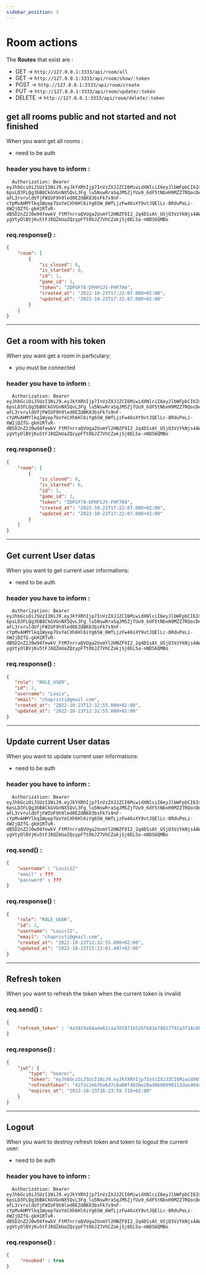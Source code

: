 ```yaml
---
sidebar_position: 3
---
```


# Room actions

The **Routes** that exist are :

- GET → `http://127.0.0.1:3333/api/room/all`
- GET → `http://127.0.0.1:3333/api/room/show/:token`
- POST  → `http://127.0.0.1:3333/api/room/create`
- PUT  → `http://127.0.0.1:3333/api/room/update/:token`
- DELETE  → `http://127.0.0.1:3333/api/room/delete/:token`

## get all rooms public and not started and not finished

When you want get all rooms : 
- need to be auth
### header you have to inform :
```http title="header"
  Authorization: Bearer eyJhbGciOiJSUzI1NiJ9.eyJkYXRhIjp7InVzZXJJZCI6MiwidXNlciI6eyJlbWFpbCI6ImNoYXByaXN0aUBnbWFpbC5jb20ifX0sImlhdCI6MTY2NjUyMTM0MCwiZXhwIjoxNjY2NTI0OTQwfQ.mG_goMcHAH3sCqzYiTKdocmbk_JZE8yEzJngrzcqTFRHDIXY9gGvJgrilFtZWjzFa6HW3R0jzjSaD3P1YJ2v0HqhfaH0F1PQnT9ymfauVPt6ahzRiF-6psLD3FLQg3bB8CkGVGnNX5QvL3Fg_lu5NswRraSqJM5ZjfUu9_6dF5tNbxH9MZZ7RQocDePpRl0XhesGXxxOHPYf8K3Tt5lPEkevJ9nytTpmHX0pYcto9Z3pA_sUr9rCH6PBx05f5L91LffRK1MXNNDGzOiFiaPUaWSXk_uPhniwtvoD6dtlvBjHSZqP_0CyyahmKac1KAIfB_L6mAUsCXKeA2IRnA5QPl4znGQI5BvZseDXfVjTWojNJP3dfLs-aFL3rvruldUfjFWIUF9h9led0EZdBK83bsFk7s9nF-cYpMvAHMYlkq1Wyep7UxYeCXh6Hl6iYg6SW_6WfLjzFw46sXY9vtJQElLc-8RduPeLi-XW2jDZfG-gkH1RTvR-dB5D2nZ2J0w94fewkV_FtM7nrraQVUga2UvmYl2HNZF9I2_2q4D1sAt_USjO3VzYkNjs4AWQfrotWGTNP08CBAQYuI7Bqt7TjATBqJU1iaewT4OG46uNkFyd1aO-ygVtyOlBVjKu5tFJ8QZmUaZQzypFTt0bJZ7VhCZakjSj0EL5a-nNDS6QMBo
```

### req.response() :

```json title="an exemple of what the server return"
{
	"room": [
		{
			"is_closed": 0,
			"is_started": 0,
			"id": 1,
			"game_id": 1,
			"token": "ZDFGF78-DFHFGJ5-FHF784",
			"created_at": "2022-10-23T17:22:07.000+02:00",
			"updated_at": "2022-10-23T17:22:07.000+02:00"
		}
	]
}
```
---

## Get a room with his token

When you want get a room in particulary:
- you must be connected
### header you have to inform :
```http title="header"
  Authorization: Bearer eyJhbGciOiJSUzI1NiJ9.eyJkYXRhIjp7InVzZXJJZCI6MiwidXNlciI6eyJlbWFpbCI6ImNoYXByaXN0aUBnbWFpbC5jb20ifX0sImlhdCI6MTY2NjUyMTM0MCwiZXhwIjoxNjY2NTI0OTQwfQ.mG_goMcHAH3sCqzYiTKdocmbk_JZE8yEzJngrzcqTFRHDIXY9gGvJgrilFtZWjzFa6HW3R0jzjSaD3P1YJ2v0HqhfaH0F1PQnT9ymfauVPt6ahzRiF-6psLD3FLQg3bB8CkGVGnNX5QvL3Fg_lu5NswRraSqJM5ZjfUu9_6dF5tNbxH9MZZ7RQocDePpRl0XhesGXxxOHPYf8K3Tt5lPEkevJ9nytTpmHX0pYcto9Z3pA_sUr9rCH6PBx05f5L91LffRK1MXNNDGzOiFiaPUaWSXk_uPhniwtvoD6dtlvBjHSZqP_0CyyahmKac1KAIfB_L6mAUsCXKeA2IRnA5QPl4znGQI5BvZseDXfVjTWojNJP3dfLs-aFL3rvruldUfjFWIUF9h9led0EZdBK83bsFk7s9nF-cYpMvAHMYlkq1Wyep7UxYeCXh6Hl6iYg6SW_6WfLjzFw46sXY9vtJQElLc-8RduPeLi-XW2jDZfG-gkH1RTvR-dB5D2nZ2J0w94fewkV_FtM7nrraQVUga2UvmYl2HNZF9I2_2q4D1sAt_USjO3VzYkNjs4AWQfrotWGTNP08CBAQYuI7Bqt7TjATBqJU1iaewT4OG46uNkFyd1aO-ygVtyOlBVjKu5tFJ8QZmUaZQzypFTt0bJZ7VhCZakjSj0EL5a-nNDS6QMBo
```
### req.response() :

```json title="an exemple of what the server return"
{
	"room": [
		{
			"is_closed": 0,
			"is_started": 0,
			"id": 1,
			"game_id": 1,
			"token": "ZDFGF78-DFHFGJ5-FHF784",
			"created_at": "2022-10-23T17:22:07.000+02:00",
			"updated_at": "2022-10-23T17:22:07.000+02:00"
		}
	]
}

```
---

## Get current User datas

When you want to get current user informations:
- need to be auth
### header you have to inform :
```http title="header"
  Authorization: Bearer eyJhbGciOiJSUzI1NiJ9.eyJkYXRhIjp7InVzZXJJZCI6MiwidXNlciI6eyJlbWFpbCI6ImNoYXByaXN0aUBnbWFpbC5jb20ifX0sImlhdCI6MTY2NjUyMTM0MCwiZXhwIjoxNjY2NTI0OTQwfQ.mG_goMcHAH3sCqzYiTKdocmbk_JZE8yEzJngrzcqTFRHDIXY9gGvJgrilFtZWjzFa6HW3R0jzjSaD3P1YJ2v0HqhfaH0F1PQnT9ymfauVPt6ahzRiF-6psLD3FLQg3bB8CkGVGnNX5QvL3Fg_lu5NswRraSqJM5ZjfUu9_6dF5tNbxH9MZZ7RQocDePpRl0XhesGXxxOHPYf8K3Tt5lPEkevJ9nytTpmHX0pYcto9Z3pA_sUr9rCH6PBx05f5L91LffRK1MXNNDGzOiFiaPUaWSXk_uPhniwtvoD6dtlvBjHSZqP_0CyyahmKac1KAIfB_L6mAUsCXKeA2IRnA5QPl4znGQI5BvZseDXfVjTWojNJP3dfLs-aFL3rvruldUfjFWIUF9h9led0EZdBK83bsFk7s9nF-cYpMvAHMYlkq1Wyep7UxYeCXh6Hl6iYg6SW_6WfLjzFw46sXY9vtJQElLc-8RduPeLi-XW2jDZfG-gkH1RTvR-dB5D2nZ2J0w94fewkV_FtM7nrraQVUga2UvmYl2HNZF9I2_2q4D1sAt_USjO3VzYkNjs4AWQfrotWGTNP08CBAQYuI7Bqt7TjATBqJU1iaewT4OG46uNkFyd1aO-ygVtyOlBVjKu5tFJ8QZmUaZQzypFTt0bJZ7VhCZakjSj0EL5a-nNDS6QMBo
```
### req.response() :

```json title="an exemple of what the server return"
{ 
   "role": "ROLE_USER", 
   "id": 2, 
   "username": "Louis", 
   "email": "chapristi@gmail.com", 
   "created_at": "2022-10-23T12:32:55.000+02:00", 
   "updated_at": "2022-10-23T12:32:55.000+02:00" 
} 

```
---

## Update current User datas

When you want to update current user informations:
- need to be auth
### header you have to inform :
```http title="header"
  Authorization: Bearer eyJhbGciOiJSUzI1NiJ9.eyJkYXRhIjp7InVzZXJJZCI6MiwidXNlciI6eyJlbWFpbCI6ImNoYXByaXN0aUBnbWFpbC5jb20ifX0sImlhdCI6MTY2NjUyMTM0MCwiZXhwIjoxNjY2NTI0OTQwfQ.mG_goMcHAH3sCqzYiTKdocmbk_JZE8yEzJngrzcqTFRHDIXY9gGvJgrilFtZWjzFa6HW3R0jzjSaD3P1YJ2v0HqhfaH0F1PQnT9ymfauVPt6ahzRiF-6psLD3FLQg3bB8CkGVGnNX5QvL3Fg_lu5NswRraSqJM5ZjfUu9_6dF5tNbxH9MZZ7RQocDePpRl0XhesGXxxOHPYf8K3Tt5lPEkevJ9nytTpmHX0pYcto9Z3pA_sUr9rCH6PBx05f5L91LffRK1MXNNDGzOiFiaPUaWSXk_uPhniwtvoD6dtlvBjHSZqP_0CyyahmKac1KAIfB_L6mAUsCXKeA2IRnA5QPl4znGQI5BvZseDXfVjTWojNJP3dfLs-aFL3rvruldUfjFWIUF9h9led0EZdBK83bsFk7s9nF-cYpMvAHMYlkq1Wyep7UxYeCXh6Hl6iYg6SW_6WfLjzFw46sXY9vtJQElLc-8RduPeLi-XW2jDZfG-gkH1RTvR-dB5D2nZ2J0w94fewkV_FtM7nrraQVUga2UvmYl2HNZF9I2_2q4D1sAt_USjO3VzYkNjs4AWQfrotWGTNP08CBAQYuI7Bqt7TjATBqJU1iaewT4OG46uNkFyd1aO-ygVtyOlBVjKu5tFJ8QZmUaZQzypFTt0bJZ7VhCZakjSj0EL5a-nNDS6QMBo
```
### req.send() :

```json title="an exemple of what the server return"
{ 
	"username" : "Louis12"
	"email" : ???
	"password" : ???
} 

```
### req.response() :

```json title="an exemple of what the server return"
{ 
	"role": "ROLE_USER", 
	"id": 2, 
	"username": "Louis12", 
	"email": "chapristi@gmail.com", 
	"created_at": "2022-10-23T12:32:55.000+02:00", 
	"updated_at": "2022-10-23T15:22:01.497+02:00" 
} 

```
---

## Refresh token

When you want to refresh the token when the current token is invalid

### req.send() :

```json title="an exemple of what the server return"
{ 
    "refresh_token" : "4a3819e84ade62caa705871b52bf683e78027792a3f38c6b55bc1f4dab50aade" 
}  

```
### req.response() :

```json title="an exemple of what the server return"
{ 
	"jwt": { 
		"type": "bearer", 
		"token": "eyJhbGciOiJSUzI1NiJ9.eyJkYXRhIjp7InVzZXJJZCI6MiwidXNlciI6eyJlbWFpbCI6ImNoYXByaXN0aUBnbWFpbC5jb20ifX0sImlhdCI6MTY2NjUzMTQzOSwiZXhwIjoxNjY2NTM1MDM5fQ.PHCZvtRJHbNR5MSyP7qYpq-R2V25JpA1hEx_CUagyozfffPtDbG5QSdjf9VyyjZCKDJDM5so972TZKP6T-nXBpkW6X3dMIunHyO253QDuSVxmSqypwMNSw21iOVZcLD72LHli6m4P6ugG1TP3Yw2TLd1JLvqeki9oDkZ2q-aZO6enp3CFlGefYQTet37KklIRjZoXg-IO6I7ka2rjWNm-49YPbsDbkeKDAzK5MC3GguLmKUqdZwJBu1Isu7uBwhqEhXtInD3Ivm7S1K2cBvmEKPl_5twNhCGf6AIT8CLVK2C6d43jWmzcXa-BrreKaaVSLYQBa0MMU0yAlgsmWZa94xnlcR84kjxLroAZcZGwCTYcA2vF-5ZkLnA0qHgUu0v6Z_EtIsuUqOh9vtFpBEDBnjnm2CnYchVjJJX1OIrM8lV7hhKq1CHDdTGYnYaBTtW1TlXqTmaxRyyPAbKdY4tqR5A90fx1hEVbCAU3NciD3K--CdFZsVoSrrbIK3RMm2gXrA1lYpgS8kgFtqyxRof5vBEGefErgyUsO0OghQ5LOj8l1JgobdfSWz5UF6UFWmQJmJDcJYgRpgBT45_90qb4ZKLEOj8woj_OEDOc05gI8ZgnhP-Dj5CQE7fxfaFj-e85DrxHDRocNhmspwg_q3b3r9SmmxB-wZ9Jx_sKFwrW6A", 
		"refreshToken": "4273c2ebf6a647c0a80f4650e28ad9b08998113dae40d4ed4ec8b957e1221f9e", 
		"expires_at": "2022-10-23T16:23:59.710+02:00" 
	} 
} 
```
---

## Logout

When you want to destroy refresh token and token to logout the current user:
- need to be auth
### header you have to inform :
```http title="header"
  Authorization: Bearer eyJhbGciOiJSUzI1NiJ9.eyJkYXRhIjp7InVzZXJJZCI6MiwidXNlciI6eyJlbWFpbCI6ImNoYXByaXN0aUBnbWFpbC5jb20ifX0sImlhdCI6MTY2NjUyMTM0MCwiZXhwIjoxNjY2NTI0OTQwfQ.mG_goMcHAH3sCqzYiTKdocmbk_JZE8yEzJngrzcqTFRHDIXY9gGvJgrilFtZWjzFa6HW3R0jzjSaD3P1YJ2v0HqhfaH0F1PQnT9ymfauVPt6ahzRiF-6psLD3FLQg3bB8CkGVGnNX5QvL3Fg_lu5NswRraSqJM5ZjfUu9_6dF5tNbxH9MZZ7RQocDePpRl0XhesGXxxOHPYf8K3Tt5lPEkevJ9nytTpmHX0pYcto9Z3pA_sUr9rCH6PBx05f5L91LffRK1MXNNDGzOiFiaPUaWSXk_uPhniwtvoD6dtlvBjHSZqP_0CyyahmKac1KAIfB_L6mAUsCXKeA2IRnA5QPl4znGQI5BvZseDXfVjTWojNJP3dfLs-aFL3rvruldUfjFWIUF9h9led0EZdBK83bsFk7s9nF-cYpMvAHMYlkq1Wyep7UxYeCXh6Hl6iYg6SW_6WfLjzFw46sXY9vtJQElLc-8RduPeLi-XW2jDZfG-gkH1RTvR-dB5D2nZ2J0w94fewkV_FtM7nrraQVUga2UvmYl2HNZF9I2_2q4D1sAt_USjO3VzYkNjs4AWQfrotWGTNP08CBAQYuI7Bqt7TjATBqJU1iaewT4OG46uNkFyd1aO-ygVtyOlBVjKu5tFJ8QZmUaZQzypFTt0bJZ7VhCZakjSj0EL5a-nNDS6QMBo
```

### req.response() :

```json title="an exemple of what the server return"
{
     "revoked" : true
} 
```
